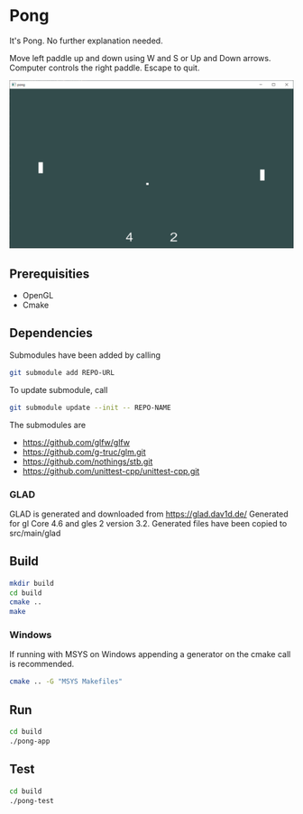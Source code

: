 # Pong

It's Pong. No further explanation needed.

Move left paddle up and down using W and S or Up and Down arrows.
Computer controls the right paddle.
Escape to quit.

![alt text](https://github.com/nilsantonsson/pong/blob/main/screenshot.png?raw=true)

## Prerequisities

* OpenGL
* Cmake

## Dependencies

Submodules have been added by calling
```sh
git submodule add REPO-URL
```

To update submodule, call
```sh
git submodule update --init -- REPO-NAME
```

The submodules are
* https://github.com/glfw/glfw
* https://github.com/g-truc/glm.git
* https://github.com/nothings/stb.git
* https://github.com/unittest-cpp/unittest-cpp.git

### GLAD

GLAD is generated and downloaded from https://glad.dav1d.de/
Generated for gl Core 4.6 and gles 2 version 3.2.
Generated files have been copied to src/main/glad

## Build

```sh
mkdir build
cd build
cmake ..
make
```

### Windows
If running with MSYS on Windows appending a generator on the cmake call is recommended.

```sh
cmake .. -G "MSYS Makefiles"
```

## Run

```sh
cd build
./pong-app
```

## Test

```sh
cd build
./pong-test
```
